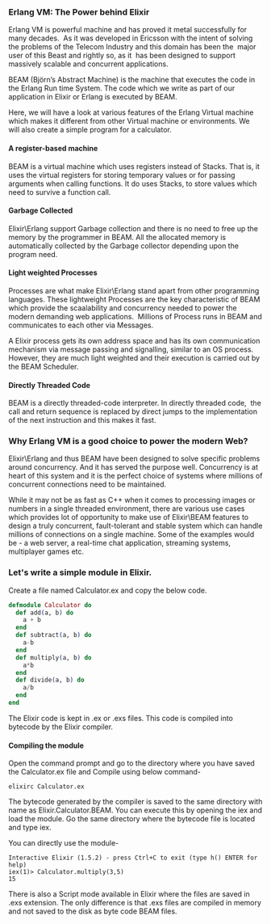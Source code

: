 ### Erlang VM: The Power behind Elixir

Erlang VM is powerful machine and has proved it metal successfully for many decades.  As it was developed in Ericsson with the intent of solving the problems of the Telecom Industry and this domain has been the  major user of this Beast and rightly so, as it  has been designed to support massively scalable and concurrent applications.

BEAM (Björn’s Abstract Machine) is the machine that executes the code in the Erlang Run time System. The code which we write as part of our application in Elixir or Erlang is executed by BEAM.

Here, we will have a look at various features of the Erlang Virtual machine which makes it different from other Virtual machine or environments. We will also create a simple program for a calculator.

#### A register-based machine
BEAM is a virtual machine which uses registers instead of Stacks. That is, it uses the virtual registers for storing temporary values or for passing arguments when calling functions. It do uses Stacks, to store values which need to survive a function call.

#### Garbage Collected
Elixir\Erlang support Garbage collection and there is no need to free up the memory by the programmer in BEAM. All the allocated memory is automatically collected by the Garbage collector depending upon the program need.

#### Light weighted Processes
Processes are what make Elixir\Erlang stand apart from other programming languages. These lightweight Processes are the key characteristic of BEAM which provide the scaalability and concurrency needed to power the modern demanding web applications.  Millions of Process runs in BEAM and communicates to each other via Messages.

A Elixir process gets its own address space and has its own communication mechanism via message passing and signalling, similar to an OS process. However, they are much light weighted and their execution is carried out by the BEAM Scheduler.

#### Directly Threaded Code
BEAM is a directly threaded-code interpreter. In directly threaded code,  the call and return sequence is replaced by direct jumps to the implementation of the next instruction and this makes it fast.


### Why Erlang VM is a good choice to power the modern Web?
Elixir\Erlang and thus BEAM have been designed to solve specific problems around concurrency. And it has served the purpose well. Concurrency is at heart of this system and it is the perfect choice of systems where millions of concurrent connections need to be maintained.

While it may not be as fast as C++ when it comes to processing images or numbers in a single threaded environment, there are various use cases which provides lot of opportunity to make use of Elixir\BEAM features to design a truly concurrent, fault-tolerant and stable system which can handle millions of connections on a single machine. Some of the examples would be - a web server, a real-time chat application, streaming systems, multiplayer games etc.

### Let's write a simple module in Elixir.
Create a file named Calculator.ex and copy the below code.

```elixir
defmodule Calculator do
  def add(a, b) do
    a + b
  end  
  def subtract(a, b) do
	a-b
  end  
  def multiply(a, b) do
	a*b
  end  
  def divide(a, b) do
	a/b
  end  
end
```
The Elixir code is kept in .ex or .exs files. This code is compiled into bytecode by the Elixir compiler.

#### Compiling the module
Open the command prompt and go to the directory where you have saved the Calculator.ex file and Compile using below command-

``` elixirc Calculator.ex ```

The bytecode generated by the compiler is saved to the same directory with name as Elixir.Calculator.BEAM.
You can execute this by opening the iex and load the module. Go the same directory where the bytecode file is located and type iex.

You can directly use the module-
```shell
Interactive Elixir (1.5.2) - press Ctrl+C to exit (type h() ENTER for help)
iex(1)> Calculator.multiply(3,5)
15
```
There is also a Script mode available in Elixir where the files are saved in .exs extension.
The only difference is that .exs files are compiled in memory and not saved to the disk as byte code BEAM files.

